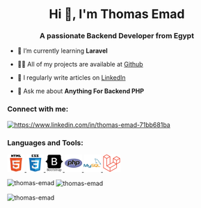 <h1 align="center">Hi 👋, I'm Thomas Emad</h1>
<h3 align="center">A passionate Backend Developer from Egypt</h3>

- 🌱 I’m currently learning **Laravel**

- 👨‍💻 All of my projects are available at [Github](https://github.com/Thomas-Emad/)

- 📝 I regularly write articles on [LinkedIn](https://www.linkedin.com/in/thomas-emad-71bb681ba)

- 💬 Ask me about **Anything For Backend PHP**

<h3 align="left">Connect with me:</h3>
<p align="left">
<a href="https://linkedin.com/in/https://www.linkedin.com/in/thomas-emad-71bb681ba" target="blank"><img align="center" src="https://raw.githubusercontent.com/rahuldkjain/github-profile-readme-generator/master/src/images/icons/Social/linked-in-alt.svg" alt="https://www.linkedin.com/in/thomas-emad-71bb681ba" height="30" width="40" /></a>
</p>

<h3 align="left">Languages and Tools:</h3>
<p align="left"> 
<a href="#" target="_blank" rel="noreferrer"> <img src="https://raw.githubusercontent.com/devicons/devicon/master/icons/html5/html5-original-wordmark.svg" alt="html5" width="40" height="40"/> </a>
<a href="#" target="_blank" rel="noreferrer"> <img src="https://raw.githubusercontent.com/devicons/devicon/master/icons/css3/css3-original-wordmark.svg" alt="css3" width="40" height="40"/> </a>
<a href="#" target="_blank" rel="noreferrer"> <img src="https://raw.githubusercontent.com/devicons/devicon/master/icons/bootstrap/bootstrap-plain-wordmark.svg" alt="bootstrap" width="40" height="40"/> </a>
<a href="#" target="_blank" rel="noreferrer"> <img src="https://raw.githubusercontent.com/devicons/devicon/master/icons/php/php-original.svg" alt="php" width="40" height="40"/> </a> 
<a href="#" target="_blank" rel="noreferrer"> <img src="https://raw.githubusercontent.com/devicons/devicon/master/icons/mysql/mysql-original-wordmark.svg" alt="mysql" width="40" height="40"/> </a>
  <a href="#" target="_blank" rel="noreferrer"> <img src="https://raw.githubusercontent.com/devicons/devicon/master/icons/laravel/laravel-original.svg" alt="laravel" width="40" height="40"/> </a>
</p>

<p><img align="left" src="https://github-readme-stats.vercel.app/api/top-langs?username=thomas-emad&show_icons=true&locale=en&layout=compact" alt="thomas-emad" /></p>

<p>&nbsp;<img align="center" src="https://github-readme-stats.vercel.app/api?username=thomas-emad&show_icons=true&locale=en" alt="thomas-emad" /></p>

<p><img align="center" src="https://github-readme-streak-stats.herokuapp.com/?user=thomas-emad&" alt="thomas-emad" /></p>
